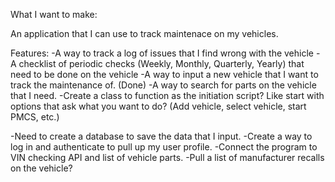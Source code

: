What I want to make:

An application that I can use to track maintenace on my vehicles. 

Features:
-A way to track a log of issues that I find wrong with the vehicle 
-A checklist of periodic checks (Weekly, Monthly, Quarterly, Yearly) that need to be done on the vehicle
-A way to input a new vehicle that I want to track the maintenance of. (Done) 
-A way to search for parts on the vehicle that I need.
-Create a class to function as the initiation script? Like start with options that ask what you want to do? (Add vehicle, select vehicle, start PMCS, etc.) 

-Need to create a database to save the data that I input. 
-Create a way to log in and authenticate to pull up my user profile. 
-Connect the program to VIN checking API and list of vehicle parts. 
-Pull a list of manufacturer recalls on the vehicle?